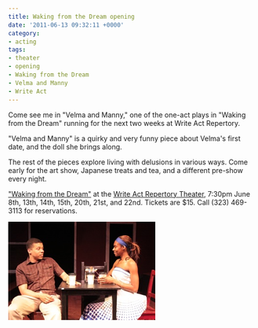 ```yaml
---
title: Waking from the Dream opening
date: '2011-06-13 09:32:11 +0000'
category:
- acting
tags:
- theater
- opening
- Waking from the Dream
- Velma and Manny
- Write Act
---
```


Come see me in "Velma and Manny," one of the one-act plays in "Waking from the
Dream" running for the next two weeks at Write Act Repertory.

"Velma and Manny" is a quirky and very funny piece about Velma's first date, and
the doll she brings along.

The rest of the pieces explore living with delusions in various ways. Come early
for the art show, Japanese treats and tea, and a different pre-show every night.

["Waking from the
Dream"](http://www.writeactrep.org/WakingFromTheDream/About_the_Show.html) at
the [Write Act Repertory Theater](http://writeactrep.org/homepage.htm), 7:30pm
June 8th, 13th, 14th, 15th, 20th, 21st, and 22nd. Tickets are $15. Call (323)
469-3113 for reservations.

![Velma and Manny](images/waking-from-the-dream-velma-and-manny.jpg)
